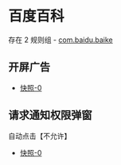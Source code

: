 # 百度百科

存在 2 规则组 - [com.baidu.baike](/src/apps/com.baidu.baike.ts)

## 开屏广告

- [快照-0](https://i.gkd.li/import/12755714)

## 请求通知权限弹窗

自动点击【不允许】

- [快照-0](https://i.gkd.li/import/12755717)
